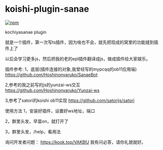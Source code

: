# koishi-plugin-sanae

[![npm](https://img.shields.io/npm/v/koishi-plugin-sanae?style=flat-square)](https://www.npmjs.com/package/koishi-plugin-sanae)

kochiyasanae plugin

就是一个插件，第一次写ts插件，因为啥也不会，就先把现成的窝里的功能缝到插件上了

以后会学习更多js，然后把我的老的epl插件翻译成js，做成插件给大家娱乐。

插件参考:
1，底层(插件连接的对象,我曾经写的mypcqq的ob11应用端)
https://github.com/Hoshinonyaruko/SanaeBot

2,参考的我之前写的js的yunzai-ws交互
https://github.com/Hoshinonyaruko/Yunzai-ws

3,参考了satori的koishi ob11实现
https://github.com/satorijs/satori

使用方法
1，安装好插件，设置好ws地址，端口

2，群里头发，早苗on，就打开了

3，群里头发，/help，看用法

询问开发者问题：
https://kook.top/VAKBfJ
我有问必答，请你礼貌就好。
